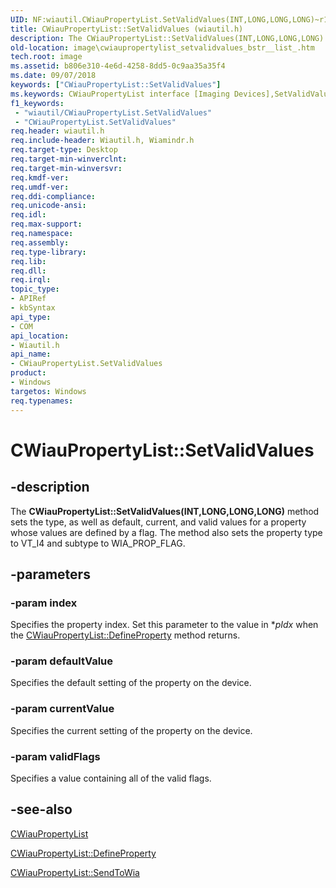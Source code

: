 ```yaml
---
UID: NF:wiautil.CWiauPropertyList.SetValidValues(INT,LONG,LONG,LONG)~r1
title: CWiauPropertyList::SetValidValues (wiautil.h)
description: The CWiauPropertyList::SetValidValues(INT,LONG,LONG,LONG) method sets the type, as well as default, current, and valid values for a property whose values are defined by a flag.
old-location: image\cwiaupropertylist_setvalidvalues_bstr__list_.htm
tech.root: image
ms.assetid: b806e310-4e6d-4258-8dd5-0c9aa35a35f4
ms.date: 09/07/2018
keywords: ["CWiauPropertyList::SetValidValues"]
ms.keywords: CWiauPropertyList interface [Imaging Devices],SetValidValues method, CWiauPropertyList.SetValidValues, CWiauPropertyList.SetValidValues(INT,LONG,LONG,LONG), CWiauPropertyList::SetValidValues, CWiauPropertyList::SetValidValues(INT  ,LONG  ,LONG  ,LONG  ), CWiauPropertyList::SetValidValues(INT,LONG,LONG,LONG), SetValidValues, SetValidValues method [Imaging Devices], SetValidValues method [Imaging Devices],CWiauPropertyList interface, image.cwiaupropertylist_setvalidvalues_flag_, wiauFncs_11c27970-2fa2-480d-9f60-b12202b9b03c.xml, wiautil/CWiauPropertyList::SetValidValues
f1_keywords:
 - "wiautil/CWiauPropertyList.SetValidValues"
 - "CWiauPropertyList.SetValidValues"
req.header: wiautil.h
req.include-header: Wiautil.h, Wiamindr.h
req.target-type: Desktop
req.target-min-winverclnt: 
req.target-min-winversvr: 
req.kmdf-ver: 
req.umdf-ver: 
req.ddi-compliance: 
req.unicode-ansi: 
req.idl: 
req.max-support: 
req.namespace: 
req.assembly: 
req.type-library: 
req.lib: 
req.dll: 
req.irql: 
topic_type:
- APIRef
- kbSyntax
api_type:
- COM
api_location:
- Wiautil.h
api_name:
- CWiauPropertyList.SetValidValues
product:
- Windows
targetos: Windows
req.typenames: 
---
```


# CWiauPropertyList::SetValidValues

## -description

The **CWiauPropertyList::SetValidValues(INT,LONG,LONG,LONG)** method sets the type, as well as default, current, and valid values for a property whose values are defined by a flag. The method also sets the property type to VT_I4 and subtype to WIA_PROP_FLAG.

## -parameters

### -param index

Specifies the property index. Set this parameter to the value in *_pIdx_ when the [CWiauPropertyList::DefineProperty](nf-wiautil-cwiaupropertylist-defineproperty.md) method returns.

### -param defaultValue

Specifies the default setting of the property on the device.

### -param currentValue

Specifies the current setting of the property on the device.

### -param validFlags

Specifies a value containing all of the valid flags.

## -see-also

[CWiauPropertyList](nl-wiautil-cwiaupropertylist.md)

[CWiauPropertyList::DefineProperty](nf-wiautil-cwiaupropertylist-defineproperty.md)

[CWiauPropertyList::SendToWia](nf-wiautil-cwiaupropertylist-sendtowia.md)
